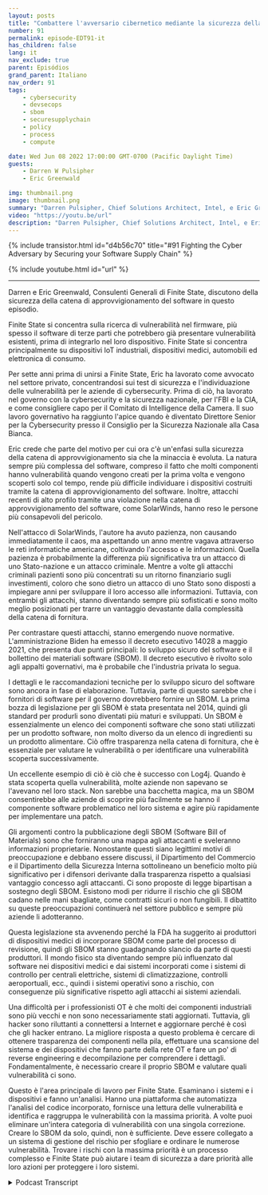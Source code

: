 ```yaml
---
layout: posts
title: "Combattere l'avversario cibernetico mediante la sicurezza della catena di approvvigionamento del software"
number: 91
permalink: episode-EDT91-it
has_children: false
lang: it
nav_exclude: true
parent: Episódios
grand_parent: Italiano
nav_order: 91
tags:
    - cybersecurity
    - devsecops
    - sbom
    - securesupplychain
    - policy
    - process
    - compute

date: Wed Jun 08 2022 17:00:00 GMT-0700 (Pacific Daylight Time)
guests:
    - Darren W Pulsipher
    - Eric Greenwald

img: thumbnail.png
image: thumbnail.png
summary: "Darren Pulsipher, Chief Solutions Architect, Intel, e Eric Greenwald, Consigliere Generale di Finite State, parlano di sicurezza della catena di approvvigionamento del software."
video: "https://youtu.be/url"
description: "Darren Pulsipher, Chief Solutions Architect, Intel, e Eric Greenwald, Consigliere Generale di Finite State, parlano di sicurezza della catena di approvvigionamento del software."
---
```


<div>
{% include transistor.html id="d4b56c70" title="#91 Fighting the Cyber Adversary by Securing your Software Supply Chain" %}

{% include youtube.html id="url" %}
</div>

---

Darren e Eric Greenwald, Consulenti Generali di Finite State, discutono della sicurezza della catena di approvvigionamento del software in questo episodio.

Finite State si concentra sulla ricerca di vulnerabilità nel firmware, più spesso il software di terze parti che potrebbero già presentare vulnerabilità esistenti, prima di integrarlo nel loro dispositivo. Finite State si concentra principalmente su dispositivi IoT industriali, dispositivi medici, automobili ed elettronica di consumo.

Per sette anni prima di unirsi a Finite State, Eric ha lavorato come avvocato nel settore privato, concentrandosi sui test di sicurezza e l'individuazione delle vulnerabilità per le aziende di cybersecurity. Prima di ciò, ha lavorato nel governo con la cybersecurity e la sicurezza nazionale, per l'FBI e la CIA, e come consigliere capo per il Comitato di Intelligence della Camera. Il suo lavoro governativo ha raggiunto l'apice quando è diventato Direttore Senior per la Cybersecurity presso il Consiglio per la Sicurezza Nazionale alla Casa Bianca.

Eric crede che parte del motivo per cui ora c'è un'enfasi sulla sicurezza della catena di approvvigionamento sia che la minaccia è evoluta. La natura sempre più complessa del software, compreso il fatto che molti componenti hanno vulnerabilità quando vengono creati per la prima volta e vengono scoperti solo col tempo, rende più difficile individuare i dispositivi costruiti tramite la catena di approvvigionamento del software. Inoltre, attacchi recenti di alto profilo tramite una violazione nella catena di approvvigionamento del software, come SolarWinds, hanno reso le persone più consapevoli del pericolo.

Nell'attacco di SolarWinds, l'autore ha avuto pazienza, non causando immediatamente il caos, ma aspettando un anno mentre vagava attraverso le reti informatiche americane, coltivando l'accesso e le informazioni. Quella pazienza è probabilmente la differenza più significativa tra un attacco di uno Stato-nazione e un attacco criminale. Mentre a volte gli attacchi criminali pazienti sono più concentrati su un ritorno finanziario sugli investimenti, coloro che sono dietro un attacco di uno Stato sono disposti a impiegare anni per sviluppare il loro accesso alle informazioni. Tuttavia, con entrambi gli attacchi, stanno diventando sempre più sofisticati e sono molto meglio posizionati per trarre un vantaggio devastante dalla complessità della catena di fornitura.

Per contrastare questi attacchi, stanno emergendo nuove normative. L'amministrazione Biden ha emesso il decreto esecutivo 14028 a maggio 2021, che presenta due punti principali: lo sviluppo sicuro del software e il bollettino dei materiali software (SBOM). Il decreto esecutivo è rivolto solo agli appalti governativi, ma è probabile che l'industria privata lo segua.

I dettagli e le raccomandazioni tecniche per lo sviluppo sicuro del software sono ancora in fase di elaborazione. Tuttavia, parte di questo sarebbe che i fornitori di software per il governo dovrebbero fornire un SBOM. La prima bozza di legislazione per gli SBOM è stata presentata nel 2014, quindi gli standard per produrli sono diventati più maturi e sviluppati. Un SBOM è essenzialmente un elenco dei componenti software che sono stati utilizzati per un prodotto software, non molto diverso da un elenco di ingredienti su un prodotto alimentare. Ciò offre trasparenza nella catena di fornitura, che è essenziale per valutare le vulnerabilità o per identificare una vulnerabilità scoperta successivamente.

Un eccellente esempio di ciò è ciò che è successo con Log4j. Quando è stata scoperta quella vulnerabilità, molte aziende non sapevano se l'avevano nel loro stack. Non sarebbe una bacchetta magica, ma un SBOM consentirebbe alle aziende di scoprire più facilmente se hanno il componente software problematico nel loro sistema e agire più rapidamente per implementare una patch.

Gli argomenti contro la pubblicazione degli SBOM (Software Bill of Materials) sono che forniranno una mappa agli attaccanti e sveleranno informazioni proprietarie. Nonostante questi siano legittimi motivi di preoccupazione e debbano essere discussi, il Dipartimento del Commercio e il Dipartimento della Sicurezza Interna sottolineano un beneficio molto più significativo per i difensori derivante dalla trasparenza rispetto a qualsiasi vantaggio concesso agli attaccanti. Ci sono proposte di legge bipartisan a sostegno degli SBOM. Esistono modi per ridurre il rischio che gli SBOM cadano nelle mani sbagliate, come contratti sicuri o non fungibili. Il dibattito su queste preoccupazioni continuerà nel settore pubblico e sempre più aziende li adotteranno.

Questa legislazione sta avvenendo perché la FDA ha suggerito ai produttori di dispositivi medici di incorporare SBOM come parte del processo di revisione, quindi gli SBOM stanno guadagnando slancio da parte di questi produttori. Il mondo fisico sta diventando sempre più influenzato dal software nei dispositivi medici e dai sistemi incorporati come i sistemi di controllo per centrali elettriche, sistemi di climatizzazione, controlli aeroportuali, ecc., quindi i sistemi operativi sono a rischio, con conseguenze più significative rispetto agli attacchi ai sistemi aziendali.

Una difficoltà per i professionisti OT è che molti dei componenti industriali sono più vecchi e non sono necessariamente stati aggiornati. Tuttavia, gli hacker sono riluttanti a connettersi a Internet e aggiornare perché è così che gli hacker entrano. La migliore risposta a questo problema è cercare di ottenere trasparenza dei componenti nella pila, effettuare una scansione del sistema e dei dispositivi che fanno parte della rete OT e fare un po' di reverse engineering e decompilazione per comprendere i dettagli. Fondamentalmente, è necessario creare il proprio SBOM e valutare quali vulnerabilità ci sono.

Questo è l'area principale di lavoro per Finite State. Esaminano i sistemi e i dispositivi e fanno un'analisi. Hanno una piattaforma che automatizza l'analisi del codice incorporato, fornisce una lettura delle vulnerabilità e identifica e raggruppa le vulnerabilità con la massima priorità. A volte puoi eliminare un'intera categoria di vulnerabilità con una singola correzione. Creare lo SBOM da solo, quindi, non è sufficiente. Deve essere collegato a un sistema di gestione del rischio per sfogliare e ordinare le numerose vulnerabilità. Trovare i rischi con la massima priorità è un processo complesso e Finite State può aiutare i team di sicurezza a dare priorità alle loro azioni per proteggere i loro sistemi.



<details>
<summary> Podcast Transcript </summary>

<p></p>

</details>

